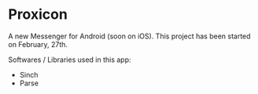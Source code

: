 # Proxicon
A new Messenger for Android (soon on iOS). This project has been started on February, 27th.

Softwares / Libraries used in this app:
  - Sinch
  - Parse
